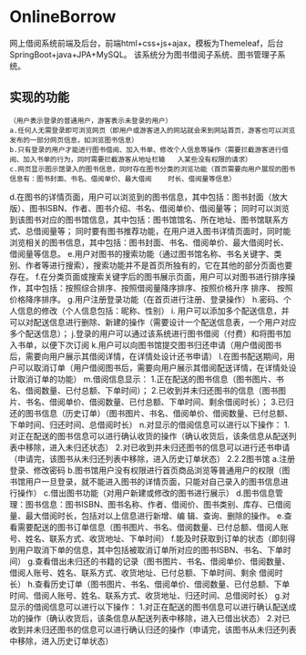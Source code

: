 # OnlineBorrow
网上借阅系统前端及后台，前端html+css+js+ajax，模板为Themeleaf，后台SpringBoot+java+JPA+MySQL。
该系统分为图书借阅子系统、图书管理子系统。

## 实现的功能
    （用户表示登录的普通用户，游客表示未登录的用户）
    a.任何人无需登录即可浏览网页（即用户或游客进入的网站就会来到网站首页，游客也可以浏览发布的一部分网页信息，如浏览图书信息）
    b.只有登录的用户才能进行图书借阅、加入书单、修改个人信息等操作（需要拦截游客进行借阅、加入书单的行为，同时需要拦截游客从地址栏输	入某些没有权限的请求）
    c.网页显示图示馆录入的图书信息，同时存在图书分类的浏览功能（首页需要向用户展现的图书信息有：图书封面、书名、借阅单价、最大借阅	时长、借阅量等信息）
d.在图书的详情页面，用户可以浏览到的图书信息，其中包括：图书封面（放大版）、图书ISBN、作者、图书介绍、书名、借阅单价、借阅量等；
同时可以浏览到该图书对应的图书馆信息，其中包括：图书馆馆名、所在地址、图书馆联系方式、总借阅量等；
同时要有图书推荐功能，在用户进入图书详情页面时，同时能浏览相关的图书信息，其中包括：图书封面、书名、借阅单价、最大借阅时长、	借阅量等信息。
e.用户对图书的搜索功能（通过图书馆名称、书名关键字、类别、作者等进行搜索），搜索功能并不是首页所独有的，它在其他的部分页面也要	存在。
f.在分类页面或搜索关键字后的图书展示页面，用户可以对图书进行排序操作，其中包括：按照综合排序、按照借阅量降序排序、按照价格升序	排序、	按照价格降序排序。
g.用户注册登录功能（在首页进行注册、登录操作）
h.密码、个人信息的修改（个人信息包括：昵称、性别）
i. 用户可以添加多个配送信息，并可以对配送信息进行删除、新建的操作（需要设计一个配送信息表，一个用户对应多个配送信息）；
j.登录的用户可以通过该系统进行图书借阅（付费）和将图书加入书单，以便下次订阅
k.用户可以向图书馆提交图书归还申请（用户借阅图书后，需要向用户展示其借阅详情，在详情处设计还书申请）
l.在图书配送期间，用户可以取消订单（用户借阅图书后，需要向用户展示其借阅配送详情，在详情处设计取消订单的功能）
m.借阅信息显示：
1.正在配送的图书信息（图书图片、书名、借阅数量、已付总额、下单时间）；
2.已收到并未归还图书的信息（图书图片、书名、借阅单价、借阅数量、已付总额、下单时间、剩余借阅时长）；
3.已归还的图书信息（历史订单）（图书图片、书名、借阅单价、借阅数量、已付总额、下单时间、归还时间、总借阅时长）
n.对显示的借阅信息可以进行以下操作：
1.对正在配送的图书信息可以进行确认收货的操作（确认收货后，该条信息从配送列表中移除，进入未归还状态）
2.对已收到并未归还图书的信息可以进行还书申请（申请完，该图书从未归还列表中移除，进入历史订单状态）
2.2.2图书馆
a.注册登录、修改密码
b.图书馆用户没有权限进行首页商品浏览等普通用户的权限（图书馆用户一旦登录，就不能进入图书的详情页面，只能对自己录入的图书信息进			行操作）
c.借出图书功能（对用户新建或修改的图书进行展示）
d.图书信息管理：图书信息：图书ISBN、图书名称、作者、借阅价、图书类别、库存、已借阅量、最大借阅时长，包括对以上信息进行新增、编			辑、查询、删除的操作。
e.查看需要配送的图书订单信息（图书图片、书名、借阅数量、已付总额、借阅人账号、姓名、联系方式、收货地址、下单时间）
f.能及时获取到订单的状态（即刻得到用户取消下单的信息，其中包括被取消订单所对应的图书ISBN、书名、下单时间）
g.查看借出未归还的书籍的记录（图书图片、书名、借阅单价、借阅数量、借阅人账号、姓名、联系方式、收货地址、已付总额、下单时间、剩余			借阅时长）
h.查看历史订单（图书图片、书名、借阅单价、借阅数量、已付总额、下单时间、借阅人账号、姓名、联系方式、收货地址、归还时间、总借阅时长）
g.对显示的借阅信息可以进行以下操作：
1.对正在配送的图书信息可以进行确认配送成功的操作（确认收货后，该条信息从配送列表中移除，进入已借出状态）
2.对已收到并未归还图书的信息可以进行确认归还的操作（申请完，该图书从未归还列表中移除，进入历史订单状态）


